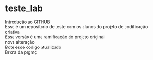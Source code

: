 # teste_lab
Introdução ao GITHUB <br>
Esse é um repositório de teste com os alunos do projeto de codificação criativa<br>
Essa versão é uma ramificação do projeto original<br>
nova alteração <br>
Bote esse codigo atualizado<br>
Brxna da prgmç <br>
